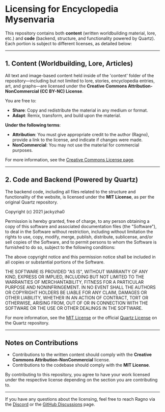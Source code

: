 # Licensing for Encyclopedia Mysenvaria

This repository contains both **content** (written worldbuilding material, lore, etc.) and **code** (backend, structure, and functionality powered by Quartz). Each portion is subject to different licenses, as detailed below:

---

## 1. Content (Worldbuilding, Lore, Articles)

All text and image-based content held inside of the 'content' folder of the repository—including but not limited to lore, stories, encyclopedia entries, art, and graphs—are licensed under the **Creative Commons Attribution-NonCommercial (CC BY-NC) License**. 

You are free to:
- **Share**: Copy and redistribute the material in any medium or format.
- **Adapt**: Remix, transform, and build upon the material.

**Under the following terms**:
- **Attribution**: You must give appropriate credit to the author (Ragno), provide a link to the license, and indicate if changes were made.
- **NonCommercial**: You may not use the material for commercial purposes.

For more information, see the [Creative Commons License page](https://creativecommons.org/licenses/by-nc-sa/4.0/).

---

## 2. Code and Backend (Powered by Quartz)

The backend code, including all files related to the structure and functionality of the website, is licensed under the **MIT License**, as per the original Quartz repository.

Copyright (c) 2021 jackyzha0

Permission is hereby granted, free of charge, to any person obtaining a copy
of this software and associated documentation files (the "Software"), to deal
in the Software without restriction, including without limitation the rights
to use, copy, modify, merge, publish, distribute, sublicense, and/or sell
copies of the Software, and to permit persons to whom the Software is
furnished to do so, subject to the following conditions:

The above copyright notice and this permission notice shall be included in all
copies or substantial portions of the Software.

THE SOFTWARE IS PROVIDED "AS IS", WITHOUT WARRANTY OF ANY KIND, EXPRESS OR
IMPLIED, INCLUDING BUT NOT LIMITED TO THE WARRANTIES OF MERCHANTABILITY,
FITNESS FOR A PARTICULAR PURPOSE AND NONINFRINGEMENT. IN NO EVENT SHALL THE
AUTHORS OR COPYRIGHT HOLDERS BE LIABLE FOR ANY CLAIM, DAMAGES OR OTHER
LIABILITY, WHETHER IN AN ACTION OF CONTRACT, TORT OR OTHERWISE, ARISING FROM,
OUT OF OR IN CONNECTION WITH THE SOFTWARE OR THE USE OR OTHER DEALINGS IN THE
SOFTWARE.

For more information, see the [MIT License](https://opensource.org/licenses/MIT) or the official [Quartz License](https://github.com/jackyzha0/quartz/blob/v4/LICENSE.txt) on the Quartz repository.

---

## Notes on Contributions

- Contributions to the written content should comply with the **Creative Commons Attribution-NonCommercial** license.
- Contributions to the codebase should comply with the **MIT License**.

By contributing to this repository, you agree to have your work licensed under the respective license depending on the section you are contributing to.

---

If you have any questions about the licensing, feel free to reach Ragno via the [Discord](https://discord.gg/2yUDZ5j) or the [GitHub Discussions](https://github.com/RagtimeGal/quartz--encyclopedia-mysenvaria/discussions) page.
